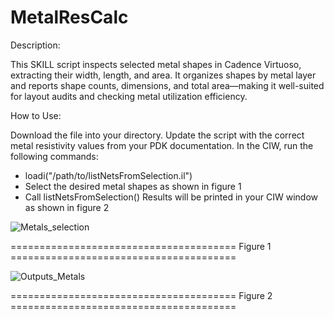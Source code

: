 # MetalResCalc
Description:

This SKILL script inspects selected metal shapes in Cadence Virtuoso, extracting their width, length, and area. 
It organizes shapes by metal layer and reports shape counts, dimensions, and total area—making it well-suited for layout audits and checking metal utilization efficiency.

How to Use:

Download the file into your directory. 
Update the script with the correct metal resistivity values from your PDK documentation. 
In the CIW, run the following commands: 
- loadi("/path/to/listNetsFromSelection.il")
- Select the desired metal shapes as shown in figure 1
- Call listNetsFromSelection()
Results will be printed in your CIW window as shown in figure 2


![Metals_selection](https://github.com/user-attachments/assets/8cf014e4-f615-46e4-b061-f0d8deb08c49)

=======================================  Figure 1  =======================================



![Outputs_Metals](https://github.com/user-attachments/assets/6f4e4379-c42c-4ea6-a2b7-5d565141f937)

=======================================  Figure 2  =======================================
